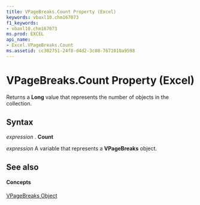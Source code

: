 ```yaml
---
title: VPageBreaks.Count Property (Excel)
keywords: vbaxl10.chm167073
f1_keywords:
- vbaxl10.chm167073
ms.prod: EXCEL
api_name:
- Excel.VPageBreaks.Count
ms.assetid: cc302751-24f8-d4d2-3c08-7671010a9598
---
```



# VPageBreaks.Count Property (Excel)

Returns a  **Long** value that represents the number of objects in the collection.


## Syntax

 _expression_ . **Count**

 _expression_ A variable that represents a **VPageBreaks** object.


## See also


#### Concepts


[VPageBreaks Object](vpagebreaks-object-excel.md)

